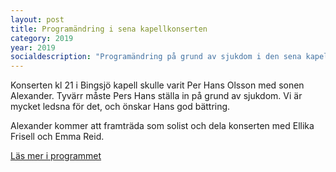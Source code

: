 ```yaml
---
layout: post
title: Programändring i sena kapellkonserten
category: 2019
year: 2019
socialdescription: "Programändring på grund av sjukdom i den sena kapellkonserten"
---
```


Konserten kl 21 i Bingsjö kapell skulle varit Per Hans Olsson med sonen Alexander. Tyvärr måste Pers Hans ställa in på grund av sjukdom. Vi är mycket ledsna för det, och önskar Hans god bättring.

Alexander kommer att framträda som solist och dela konserten med Ellika Frisell och Emma Reid.

[Läs mer i programmet](/2019/program-onsdag/#bingsj-kapell)

